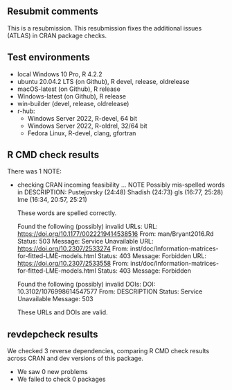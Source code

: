 ## Resubmit comments

This is a resubmission. This resubmission fixes the additional issues (ATLAS) in CRAN package checks.

## Test environments

* local Windows 10 Pro, R 4.2.2
* ubuntu 20.04.2 LTS (on Github), R devel, release, oldrelease
* macOS-latest (on Github), R release
* Windows-latest (on Github), R release
* win-builder (devel, release, oldrelease)
* r-hub:
  * Windows Server 2022, R-devel, 64 bit
  * Windows Server 2022, R-oldrel, 32/64 bit
  * Fedora Linux, R-devel, clang, gfortran


## R CMD check results
There was 1 NOTE:

* checking CRAN incoming feasibility ... NOTE
  Possibly mis-spelled words in DESCRIPTION:
    Pustejovsky (24:48)
    Shadish (24:73)
    gls (16:77, 25:28)
    lme (16:34, 20:57, 25:21)
  
  These words are spelled correctly.

  Found the following (possibly) invalid URLs:
    URL: https://doi.org/10.1177/0022219414538516
      From: man/Bryant2016.Rd
      Status: 503
      Message: Service Unavailable
    URL: https://doi.org/10.2307/2533274
      From: inst/doc/Information-matrices-for-fitted-LME-models.html
      Status: 403
      Message: Forbidden
    URL: https://doi.org/10.2307/2533558
      From: inst/doc/Information-matrices-for-fitted-LME-models.html
      Status: 403
      Message: Forbidden

  Found the following (possibly) invalid DOIs:
    DOI: 10.3102/1076998614547577
      From: DESCRIPTION
      Status: Service Unavailable
      Message: 503
      
  These URLs and DOIs are valid.

## revdepcheck results

We checked 3 reverse dependencies, comparing R CMD check results across CRAN and dev versions of this package.

* We saw 0 new problems
* We failed to check 0 packages
